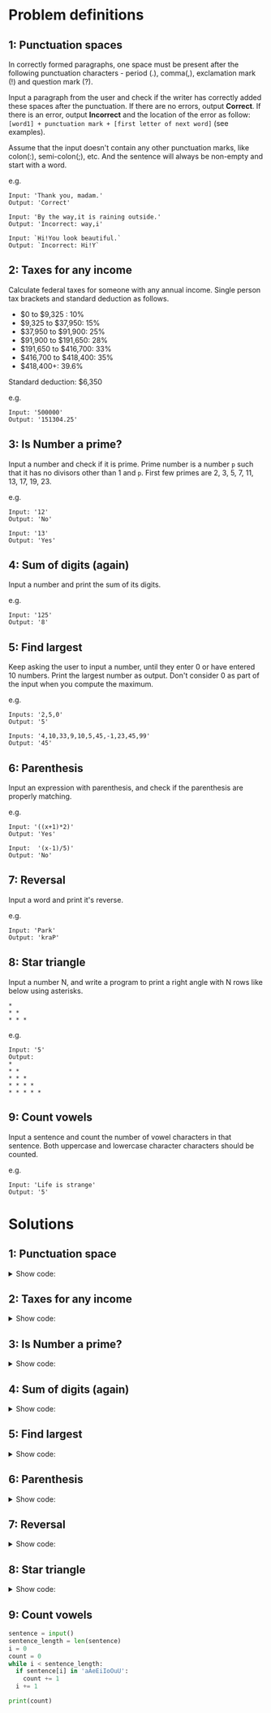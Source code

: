 # Problem definitions

## 1: Punctuation spaces

In correctly formed paragraphs, one space must be present after the following punctuation characters - period (.), comma(,), exclamation mark (!) and question mark (?).

Input a paragraph from the user and check if the writer has correctly added these spaces after the punctuation. If there are no errors, output **Correct**. If there is an error, output **Incorrect** and the location of the error as follow: `[word1] + punctuation mark + [first letter of next word]` (see examples).

Assume that the input doesn't contain any other punctuation marks, like colon(:), semi-colon(;), etc. And the sentence will always be non-empty and start with a word.

e.g.
```
Input: 'Thank you, madam.'
Output: 'Correct'
```

```
Input: 'By the way,it is raining outside.'
Output: 'Incorrect: way,i'
```

```
Input: `Hi!You look beautiful.`
Output: `Incorrect: Hi!Y`
```


## 2: Taxes for any income

Calculate federal taxes for someone with any annual income. Single person tax brackets and standard deduction as follows.

- $0 to $9,325 : 10%
- $9,325 to $37,950: 15%
- $37,950  to $91,900: 25%
- $91,900 to $191,650: 28%
- $191,650 to $416,700: 33%
- $416,700 to $418,400: 35%
- $418,400+: 39.6%

Standard deduction: $6,350

e.g.

```
Input: '500000'
Output: '151304.25'
```

## 3: Is Number a prime?

Input a number and check if it is prime. Prime number is a number `p` such that it has no divisors other than 1 and `p`. First few primes are 2, 3, 5, 7, 11, 13, 17, 19, 23.

e.g.
```
Input: '12'
Output: 'No'
```

```
Input: '13'
Output: 'Yes'
```

## 4: Sum of digits (again)

Input a number and print the sum of its digits.

e.g.
```
Input: '125'
Output: '8'
```

## 5: Find largest

Keep asking the user to input a number, until they enter 0 or have entered 10 numbers. Print the largest number as output. Don't consider 0 as part of the input when you compute the maximum.

e.g.
```
Inputs: '2,5,0'
Output: '5'
```

```
Inputs: '4,10,33,9,10,5,45,-1,23,45,99'
Output: '45'
```

## 6: Parenthesis

Input an expression with parenthesis, and check if the parenthesis are properly matching.

e.g.

```
Input: '((x+1)*2)'
Output: 'Yes'
```

```
Input:  '(x-1)/5)'
Output: 'No'
```

## 7: Reversal

Input a word and print it's reverse.

e.g.

```
Input: 'Park'
Output: 'kraP'
```

## 8: Star triangle
 
Input a number N, and write a program to print a right angle with N rows like below using asterisks.

```
*
* *
* * *
```

e.g.
```
Input: '5'
Output:
*
* *
* * *
* * * *
* * * * *
```

## 9: Count vowels

Input a sentence and count the number of vowel characters in that sentence. Both uppercase and lowercase character characters should be counted.

e.g.
```
Input: 'Life is strange'
Output: '5'
```
# Solutions

## 1: Punctuation space

<details>
<summary>Show code:</summary>

```python
para = input()
length = len(para)

last_word = para[0]
punctuation = '.,!?'
i = 1
while i < length:
  last_word += para[i]

  if para[i - 1] in punctuation and para[i] != ' ':
    print("Incorrect: %s" % last_word)
    break
  
  if para[i] == ' ':
      last_word = ''

  i += 1
else:
  print("Correct")
```

</details>

## 2: Taxes for any income

<details>
<summary>Show code:</summary>

```python
annual_income = float(input())

STD_DEDUCTION = 6350

taxable_income = annual_income - STD_DEDUCTION

total_tax = 0.0
if taxable_income > 0:
  total_tax += min(taxable_income, 9325) * 0.1
if taxable_income > 9325:
  total_tax += min(taxable_income - 9325, 37950 - 9325) * 0.15
if taxable_income > 37950:
  total_tax += min(taxable_income - 37950, 91900 - 37950) * 0.25
if taxable_income > 91900:
  total_tax += min(taxable_income - 91900, 191650 - 91900) * 0.28
if taxable_income > 191650:
  total_tax += min(taxable_income - 191650, 416700 - 191650) * 0.33
if taxable_income > 416700:
  total_tax += min(taxable_income - 416700, 418400 - 416700) * 0.35
if taxable_income > 418400:
  total_tax += (taxable_income - 418400) * 0.396

print(total_tax)
```

</details>

## 3: Is Number a prime?

<details>
<summary>Show code:</summary>

```python
number = int(input())
divisor = 2
while divisor * divisor <= number:
  if not number % divisor:
    print("No")
    break
  divisor += 1
else:
  print("Yes")
```

</details>

## 4: Sum of digits (again)

<details>
<summary>Show code:</summary>

```python
number = input()
length = len(number)
sum_digits = 0
i = 0
while i < length:
  sum += int(number[i])
  i += 1

print(sum_digits)
```

</details>

## 5: Find largest

<details>
<summary>Show code:</summary>

```python
i = 0
max_num = -9999999999999
while i < 10:
  number = int(input())
  if number == 0:
    break
    
  if number > max_num:
    max_num = number
    
  i += 1
  
print(max_num)
```

</details>

## 6: Parenthesis

<details>
<summary>Show code:</summary>

```python
expr = input()
length = len(expr)
i = 0
paren_count = 0
while i < length:
  if expr[i] == '(':
    paren_count += 1
  elif expr[i] == ')':
    paren_count -= 1
    
  if paren_count < 0:
    print("No")
    break
  
  i += 1

if paren_count == 0:
  print("Yes")
elif paren_count > 0:
  print("No")
```

</details>

## 7: Reversal

<details>
<summary>Show code:</summary>

```python
word = input()
length = len(word)
reverse_word = ""
i = 1 
while i <= length:
  reverse_word += word[-i]
  i += 1

print(reverse_word)
```

</details>

## 8: Star triangle

<details>
<summary>Show code:</summary>

```python
num = int(input())
i = 0
while i < num:
  line = "* " * i + "*"
  print(line)
  i += 1
```

</details>


## 9: Count vowels

```python
sentence = input()
sentence_length = len(sentence)
i = 0
count = 0
while i < sentence_length:
  if sentence[i] in 'aAeEiIoOuU':
    count += 1
  i += 1

print(count)
```

